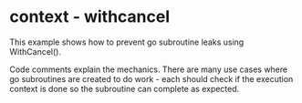 # context - withcancel

This example shows how to prevent go subroutine leaks using WithCancel().

Code comments explain the mechanics. There are many use cases where go subroutines are created to do work - each should check if the execution context is done so the subroutine can complete as expected.
